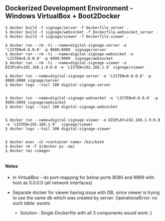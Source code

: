 ## Dockerized Development Environment - Windows VirtualBox + Boot2Docker

```
$ docker build -t signage/server -f Dockerfile.server .
$ docker build -t signage/websocket -f Dockerfile.websocket_server .
$ docker build -t signage/viewer -f Dockerfile.viewer .
	
$ docker run --rm -ti --name=digital-signage-server -e 'LISTEN=0.0.0.0' -p 8080:8080  signage/server
$ docker run --rm -ti --name=digital-signage-websocket -e 'LISTEN=0.0.0.0' -p 9999:9999  signage/websocket
$ docker run --rm -ti --name=digital-signage-viewer -e DISPLAY=192.168.1.9:0.0 -e 'LISTEN=192.168.1.9' signage/viewer

$ docker run --name=digital-signage-server -e 'LISTEN=0.0.0.0' -p 8080:8080 signage/server
$ docker logs --tail 100 digital-signage-server


$ docker run --name=digital-signage-websocket -e 'LISTEN=0.0.0.0' -p 9999:9999 signage/websocket
$ docker logs --tail 100 digital-signage-websocket


$ docker run --name=digital-signage-viewer -e DISPLAY=192.168.1.9:0.0 -e 'LISTEN=192.168.1.9'  signage/viewer
$ docker logs --tail 100 digital-signage-viewer


$ docker exec -it <container name> /bin/bash
$ docker rm -f $(docker ps -aq)
$ docker rmi <image>


```
#### Notes

* In VirtualBox - do port-mapping for below ports 8080 and 9999 with host as 0.0.0.0 (all network interfaces)

* Separate docker for viewer having issue with DB, since viewer is trying to use the same db which was created by server.     OperationalError: no such table: assets

    - Solution : Single Dockerfile with all 3 components would work :)

